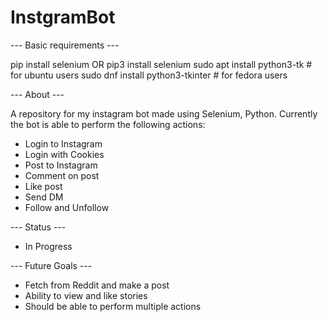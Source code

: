 # InstgramBot

--- Basic requirements ---

pip install selenium OR pip3 install selenium
sudo apt install python3-tk # for ubuntu users
sudo dnf install python3-tkinter # for fedora users

--- About ---

A repository for my instagram bot made using Selenium, Python. Currently the bot is able to perform the following actions:
- Login to Instagram
- Login with Cookies
- Post to Instagram
- Comment on post
- Like post
- Send DM
- Follow and Unfollow

--- Status ---
- In Progress

--- Future Goals ---
- Fetch from Reddit and make a post
- Ability to view and like stories
- Should be able to perform multiple actions
